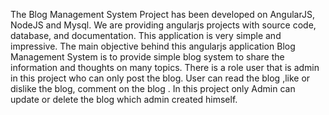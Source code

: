 The Blog Management System Project has been developed on AngularJS, NodeJS and Mysql. We are providing angularjs projects with source code, database, and documentation. This application is very simple and impressive. The main objective behind this angularjs application Blog Management System is to provide simple blog system to share the information and thoughts on many topics. There is a role user that is admin in this project who can only post the blog. User can read the blog ,like or dislike the blog, comment on the blog . In this project only Admin can update or delete the blog which admin created himself.
